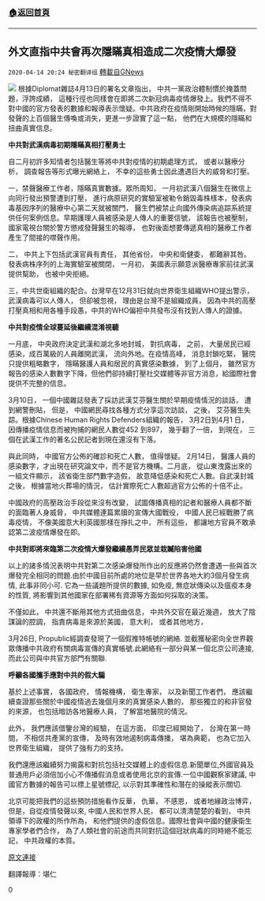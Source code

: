 ###  [:house:返回首頁](https://github.com/ourhimalayas/txt)
---

## 外文直指中共會再次隱瞞真相造成二次疫情大爆發
`2020-04-14 20:24 秘密翻译组` [轉載自GNews](https://gnews.org/zh-hant/173028/)

![](https://s3-ap-northeast-1.amazonaws.com/news.guo.offload.media/wp-content/uploads/2020/03/30175221/w1240-p16x9-whbd_%E5%89%AF%E6%9C%AC.jpg)
根據Diplomat雜誌4月13日的署名文章指出， 中共一黨政治體制慣於掩蓋問題，浮誇成績， 這種行徑也同樣會在即將二次新冠病毒疫情爆發上。我們不得不對中國的官方發表的數據和報導表示懷疑。中共政府在疫情剛開始時候的隱瞞，對發聲的上百個醫生傳喚或消失，更進一步證實了這一點， 他們在大規模的隱瞞和扭曲真實信息。

**中共對武漢病毒初期隱瞞真相打壓勇士**

自二月初許多知情者包括醫生等將中共對疫情的初期處理方式， 或者以醫療分析， 調查報告等形式曝光網絡上， 不幸的這些勇士因此遭遇巨大的威脅和打壓。

一，禁聲醫療工作者，隱瞞真實數據。眾所周知， 一月初武漢八個醫生在微信上向同行發出預警遭到打壓， 進行病原研究的實驗室被勒令銷毀毒株樣本，發表病毒基因序列的醫療中心第二天就被關門， 醫生們被禁止向國外傳染病追踪系統提供任何案例信息。早期護理人員被感染是人傳人的重要信號， 該報告也被壓制， 國家電視台關於警方懲戒發聲醫生的報導， 也對後面想要傳遞真相的醫療工作者產生了間接的噤聲作用。

二， 中共上下包括武漢官員有責任， 其他省份， 中央和衛健委， 都難辭其咎。發表病株序列的上海實驗室被關閉， 一月初， 美國表示願意派醫療專家前往武漢提供幫助， 也被中央拒絕。

三，中共世衛組織的配合。台灣早在12月31日就向世界衛生組織WHO提出警示， 武漢病毒可以人傳人， 但卻被忽視， 理由是台灣不是組織成員， 因為中共的高壓打壓真相和用各種手段愚，中共的WHO偏袒中共發布沒有找到人傳人的證據。

**中共對疫情全球蔓延後繼續混淆視聽**

一月底， 中央政府決定武漢和湖北多地封城， 對抗病毒， 之前， 大量居民已經感染，成百萬級的人員離開武漢， 流向外地。在疫情高峰， 消息封鎖吃緊， 醫院只提供粗略數字， 隱瞞醫護人員和居民的真實感染數據， 到了上個月， 雖然官方報告的感染人數數字下降，但他們卻持續打壓社交媒體等非官方消息，給國際社會提供不完整的信息。

3月10日， 一個中國雜誌發表了採訪武漢艾芬醫生關於早期疫情情況的談話， 遭到網警刪貼， 但是， 中國網民尋找各種方式分享這次訪談， 之後， 艾芬醫生失踪。根據Chinese Human Rights Defenders組織的報告， 3月2日到4月1 日， 因傳播疫情信息而被拘捕的網民人數從452 到897， 幾乎翻了一倍， 到現在， 三個在武漢工作的著名公民記者到現在還沒有下落。

與此同時， 中國官方公佈的確診和死亡人數， 值得懷疑。 2月14日， 醫護人員的感染數字，才出現在研究論文中，而不是官方機構。二月底， 從山東洩露出來的一組文件顯示， 該省衛生部門數字造假， 故意降低感染和死亡人數。自武漢封城之後， 根據當地火葬場的情況， 估計實際死亡人數超過官方公佈的十倍不止。

中國政府的高壓政治手段從來沒有改變， 試圖傳播真相的記者和醫療人員都不斷的面臨著人身威脅， 中共媒體連篇累牘的宣傳大國戰役， 中國人民已經戰勝了病毒疫情， 不像美國意大利英國那樣在掙扎之中， 所有這些， 都讓地方官員不敢承認第二波疫情爆發在即。

**中共對即將來臨第二次疫情大爆發繼續愚弄民眾並栽贓陷害他國**

以上的諸多情況表明中共對第二次感染爆發所作出的反應將仍然會遭遇一些與首次爆發完全相同的問題.由於中國目前所處的地位是早於世界各地大約3個月發生病情, 此事非同小可. 它為一些議題所提供的數據, 如免疫, 無症狀傳染以及瘟疫本身的性質, 將影響到其他國家在部署稀有資源等方面如何採取的決策。

不僅如此， 中共還不斷用其他方式扭曲信息， 中共外交官在最近幾週， 放大了陰謀論的腔調， 指責病毒是來源於美國， 意大利， 或者其他地方，

3月26日, Propublic經調查發現了一個假推特帳號的網絡. 並截獲秘密向全世界觀眾傳播中共政府有關病毒宣傳的真實帳號.此網絡有一部分與某一個北京公司連接, 而此公司與中共官方部門有關聯.

**呼籲各國攜手應對中共的假大騙**

基於上述事實， 各國政府， 情報機構， 衛生專家， 以及新聞工作者們， 應該繼續查證那些關於中國疫情過去幾個月來的真實感染人數的， 那些獨立的和非官發的來源， 也包括暗訪各地醫療人員， 了解當地醫院的情況。

此外， 我們應該借鑒台灣的經驗， 在這方面， 印度已經開始了， 台灣在第一時間， 不相信共產黨的宣傳， 及時有效地遏制病毒傳播， 堪為典範， 也為它加入世界衛生組織， 提供了強有力的支持。

我們還應該繼續努力揭露和對抗包括社交媒體上的虛假信息.新聞單位,外國官員及普通用戶必須倍加小心不傳播假消息或者使用北京的宣傳.一位中國觀察家建議, 中國官方數據的報告可以標上星號標記, 以示對其準確性和潛在的操縱表示關切.

北京可能把我們的這些預防措施看作反華， 仇華， 不感恩， 或者地緣政治博弈， 但是，自從疫情發聲以來, 中國人民和世界人民， 都可以清清楚楚的看到， 中共領導下的政權的所作所為， 和他們提供的虛假信息。國際社會與中國的健康衛生專家學者們合作， 為了人類社會的前途而共同對抗這個冠狀病毒的同時絕不能忘記， 中共政權的本質。

[原文連接](https://thediplomat.com/2020/04/beijing-covered-up-covid-19-once-it-could-happen-again/)

翻譯報導：堪仁

0

